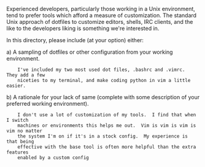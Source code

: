 Experienced developers, particularly those working in a Unix environment, tend to prefer
tools which afford a measure of customization. The standard Unix approach of dotfiles to
customize editors, shells, IRC clients, and the like to the developers liking is something
we're interested in.

In this directory, please include (at your option) either:

  a) A sampling of dotfiles or other configuration from your working environment.

        I've included my two most used dot files, .bashrc and .vimrc.  They add a few
        niceties to my terminal, and make coding python in vim a little easier.

  b) A rationale for your lack of same (complete with some description of your
     preferred working environment).

        I don't use a lot of customization of my tools.  I find that when I switch
        machines or environments this helps me out.  Vim is vim is vim is vim no matter
        the system I'm on if it's in a stock config.  My experience is that being 
        effective with the base tool is often more helpful than the extra features
        enabled by a custom config
